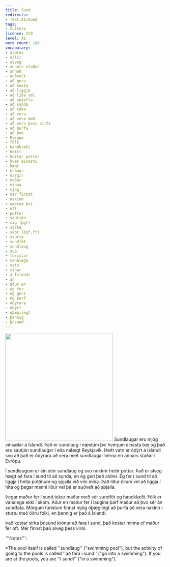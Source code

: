 ```yaml
---
title: Sund
redirects:
- Text:A1/Sund
tags:
- Culture
license: CC0
level: A1
word count: 180
vocabulary:
- aldrei
- allir
- alveg
- annars staðar
- annað
- auðvelt
- að gera
- að kosta
- að liggja
- að líða vel
- að spjalla
- að synda
- að taka
- að vera
- að vera með
- að vera þess virði
- að þurfa
- að þvo
- Evrópa
- fólk
- handklæði
- heitt
- heitur pottur
- hver einasti
- hægt
- krónur
- margir
- maður
- minna
- mjög
- mér finnst
- nakinn
- næstum því
- oft
- pottur
- sautján
- sig (þgf)
- sirka
- skór (þgf,ft)
- sturta
- sundföt
- sundlaug
- svo
- túristar
- vanalega
- vatn
- vinur
- á Íslandi
- án
- áður en
- ég fer
- ég geri
- ég þarf
- ódýrara
- ódýrt
- óþægilegt
- þannig
- þúsund
---
```


<Image src="Sundlaug.jpg" position="right" width="338"/>
<Book audio="Sund.mp3">
Sundlaugar eru mjög vinsælar á Íslandi. Það er sundlaug í næstum því hverjum einasta bæ og það eru sautján sundlaugar í eða nálægt Reykjavík. Heitt vatn er ódýrt á Íslandi svo að það er ódýrara að vera með sundlaugar hérna en annars staðar í Evrópu.

Í sundlaugum er ein stór sundlaug og svo nokkrir heitir pottar.
Það er alveg hægt að fara í sund til að synda, en ég geri það aldrei.
Ég fer í sund til að liggja í heita pottinum og spjalla við vini mína.
Það líður öllum vel að liggja í hita og þegar manni líður vel þá er auðvelt að spjalla.

Þegar maður fer í sund tekur maður með sér sundföt og handklæði. Fólk er vanalega ekki í skóm. Áður en maður fer í laugina þarf maður að þvo sér án sundfata. Mörgum túristum finnst mjög óþægilegt að þurfa að vera nakinn í sturtu með öðru fólki, en þannig er það á Íslandi.

Það kostar sirka þúsund krónur að fara í sund, það kostar minna ef maður fer oft. Mér finnst það alveg þess virði.
</Book>

<div class=notes>
'''Notes''':

*The pool itself is called ''sundlaug'' ("swimming pool"), but the activity of going to the pools is called ''að fara í sund'' ("go into a swimming"). If you are at the pools, you are ''í sundi'' ("in a swimming").
</div>

